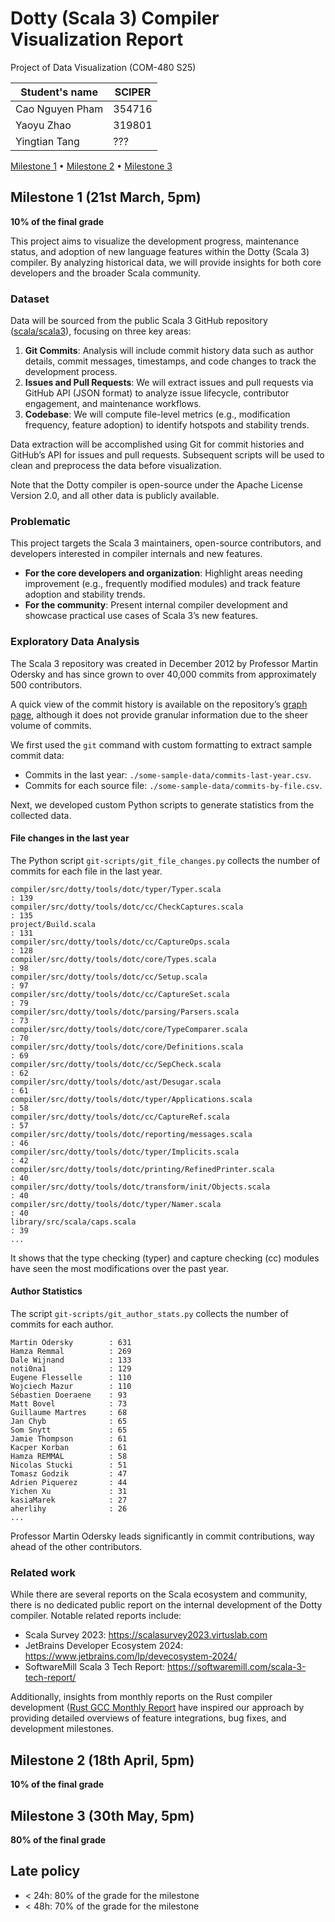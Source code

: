 # Dotty (Scala 3) Compiler Visualization Report

Project of Data Visualization (COM-480 S25)

| Student's name | SCIPER |
| -------------- | ------ |
| Cao Nguyen Pham | 354716 |
| Yaoyu Zhao | 319801 |
| Yingtian Tang | ??? |

[Milestone 1](#milestone-1) • [Milestone 2](#milestone-2) • [Milestone 3](#milestone-3)

## Milestone 1 (21st March, 5pm)

**10% of the final grade**

<!-- This is a preliminary milestone to let you set up goals for your final project and assess the feasibility of your ideas.
Please, fill the following sections about your project.

*(max. 2000 characters per section)* -->

This project aims to visualize the development progress, maintenance status, and adoption of new language features 
within the Dotty (Scala 3) compiler. By analyzing historical data, we will provide insights for both 
core developers and the broader Scala community.

### Dataset

<!-- > Find a dataset (or multiple) that you will explore. Assess the quality of the data it contains and how much preprocessing / data-cleaning it will require before tackling visualization. We recommend using a standard dataset as this course is not about scraping nor data processing.
>
> Hint: some good pointers for finding quality publicly available datasets ([Google dataset search](https://datasetsearch.research.google.com/), [Kaggle](https://www.kaggle.com/datasets), [OpenSwissData](https://opendata.swiss/en/), [SNAP](https://snap.stanford.edu/data/) and [FiveThirtyEight](https://data.fivethirtyeight.com/)), you could use also the DataSets proposed by the ENAC (see the Announcements section on Zulip). -->
Data will be sourced from the public Scala 3 GitHub repository ([scala/scala3](https://github.com/scala/scala3)), 
focusing on three key areas:

1. **Git Commits**: Analysis will include commit history data such as author details, commit messages, timestamps, and code changes to track the development process.
2. **Issues and Pull Requests**: We will extract issues and pull requests via GitHub API (JSON format) to analyze issue lifecycle, contributor engagement, and maintenance workflows.
3. **Codebase**: We will compute file-level metrics (e.g., modification frequency, feature adoption) to identify hotspots and stability trends.

Data extraction will be accomplished using Git for commit histories and GitHub’s API for issues and pull requests. 
Subsequent scripts will be used to clean and preprocess the data before visualization. 

Note that the Dotty compiler is open-source under the Apache License Version 2.0, and all other data is publicly available.

### Problematic

<!-- > Frame the general topic of your visualization and the main axis that you want to develop.
> - What am I trying to show with my visualization?
> - Think of an overview for the project, your motivation, and the target audience. -->

This project targets the Scala 3 maintainers, open-source contributors, and developers interested 
in compiler internals and new features.

- **For the core developers and organization**: Highlight areas needing improvement (e.g., frequently modified modules) and track feature adoption and stability trends.
- **For the community**: Present internal compiler development and showcase practical use cases of Scala 3’s new features.

### Exploratory Data Analysis

<!-- > Pre-processing of the data set you chose
> - Show some basic statistics and get insights about the data -->

The Scala 3 repository was created in December 2012 by Professor Martin Odersky and has since grown to over 40,000 commits from approximately 500 contributors.

A quick view of the commit history is available on the repository’s [graph page](https://github.com/scala/scala3/graphs/contributors), although it does not provide granular information due to the sheer volume of commits.

We first used the `git` command with custom formatting to extract sample commit data:
- Commits in the last year: `./some-sample-data/commits-last-year.csv`. 
- Commits for each source file: `./some-sample-data/commits-by-file.csv`.

Next, we developed custom Python scripts to generate statistics from the collected data.

#### File changes in the last year

The Python script `git-scripts/git_file_changes.py` collects the number of commits for each file in the last year.

```
compiler/src/dotty/tools/dotc/typer/Typer.scala                                                    : 139
compiler/src/dotty/tools/dotc/cc/CheckCaptures.scala                                               : 135
project/Build.scala                                                                                : 131
compiler/src/dotty/tools/dotc/cc/CaptureOps.scala                                                  : 128
compiler/src/dotty/tools/dotc/core/Types.scala                                                     : 98
compiler/src/dotty/tools/dotc/cc/Setup.scala                                                       : 97
compiler/src/dotty/tools/dotc/cc/CaptureSet.scala                                                  : 79
compiler/src/dotty/tools/dotc/parsing/Parsers.scala                                                : 73
compiler/src/dotty/tools/dotc/core/TypeComparer.scala                                              : 70
compiler/src/dotty/tools/dotc/core/Definitions.scala                                               : 69
compiler/src/dotty/tools/dotc/cc/SepCheck.scala                                                    : 62
compiler/src/dotty/tools/dotc/ast/Desugar.scala                                                    : 61
compiler/src/dotty/tools/dotc/typer/Applications.scala                                             : 58
compiler/src/dotty/tools/dotc/cc/CaptureRef.scala                                                  : 57
compiler/src/dotty/tools/dotc/reporting/messages.scala                                             : 46
compiler/src/dotty/tools/dotc/typer/Implicits.scala                                                : 42
compiler/src/dotty/tools/dotc/printing/RefinedPrinter.scala                                        : 40
compiler/src/dotty/tools/dotc/transform/init/Objects.scala                                         : 40
compiler/src/dotty/tools/dotc/typer/Namer.scala                                                    : 40
library/src/scala/caps.scala                                                                       : 39
...
```

It shows that the type checking (typer) and capture checking (cc) modules have seen the most modifications over the past year.

#### Author Statistics

The script `git-scripts/git_author_stats.py` collects the number of commits for each author.

```
Martin Odersky        : 631
Hamza Remmal          : 269
Dale Wijnand          : 133
noti0na1              : 129
Eugene Flesselle      : 110
Wojciech Mazur        : 110
Sébastien Doeraene    : 93
Matt Bovel            : 73
Guillaume Martres     : 68
Jan Chyb              : 65
Som Snytt             : 65
Jamie Thompson        : 61
Kacper Korban         : 61
Hamza REMMAL          : 58
Nicolas Stucki        : 51
Tomasz Godzik         : 47
Adrien Piquerez       : 44
Yichen Xu             : 31
kasiaMarek            : 27
aherlihy              : 26
...
```

Professor Martin Odersky leads significantly in commit contributions, way ahead of the other contributors.

### Related work

<!-- > - What others have already done with the data?
> - Why is your approach original?
> - What source of inspiration do you take? Visualizations that you found on other websites or magazines (might be unrelated to your data).
> - In case you are using a dataset that you have already explored in another context (ML or ADA course, semester project...), you are required to share the report of that work to outline the differences with the submission for this class. -->

While there are several reports on the Scala ecosystem and community, there is no dedicated public report on the internal development of the Dotty compiler. Notable related reports include:
- Scala Survey 2023: https://scalasurvey2023.virtuslab.com
- JetBrains Developer Ecosystem 2024: https://www.jetbrains.com/lp/devecosystem-2024/
- SoftwareMill Scala 3 Tech Report: https://softwaremill.com/scala-3-tech-report/

<!-- https://blog.rust-lang.org/2025/02/13/2024-State-Of-Rust-Survey-results.html -->
Additionally, insights from monthly reports on the Rust compiler development ([Rust GCC Monthly Report](https://rust-gcc.github.io/2025/01/07/2024-12-monthly-report.html) have inspired our approach by providing detailed overviews of feature integrations, bug fixes, and development milestones.


## Milestone 2 (18th April, 5pm)

**10% of the final grade**


## Milestone 3 (30th May, 5pm)

**80% of the final grade**


## Late policy

- < 24h: 80% of the grade for the milestone
- < 48h: 70% of the grade for the milestone

